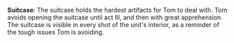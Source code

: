 **Suitcase**: The suitcase holds the hardest artifacts for Tom to deal with.
Tom avoids opening the suitcase until act III, and then with great apprehension.
The suitcase is visible in every shot of the unit's interior, as a reminder of the tough issues Tom is avoiding.

